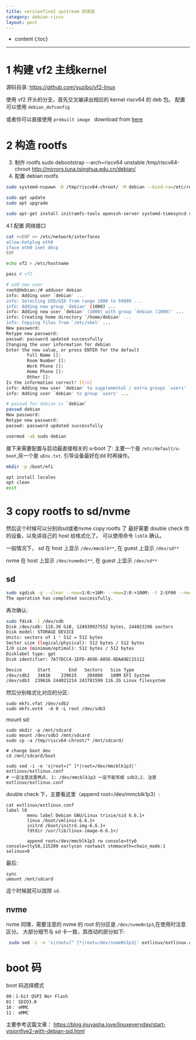 ```yaml
---
title: versionfive2 upstream 初体验
category: debian-riscv
layout: post
---
```

* content
{:toc}

---

# 1 构建 vf2 主线kernel
源码目录:
https://github.com/yuzibo/vf2-linux

使用 vf2 开头的分支，首先交叉编译出相应的 kernel riscv64 的 deb 包。 配置可以使用 `debian_defconfig`

或者你可以直接使用 `prebuilt image ` download from [here](https://github.com/yuzibo/vf2-linux/actions)

# 2 构造 rootfs

3. 制作  rootfs
sudo debootstrap --arch=riscv64  unstable /tmp/riscv64-chroot http://mirrors.tuna.tsinghua.edu.cn/debian/
4. 配置 debian rootfs
```bash
sudo systemd-nspawn -D /tmp/riscv64-chroot/ -M debian --bind-ro=/etc/resolv.conf

sudo apt update
sudo apt upgrade

sudo apt-get install initramfs-tools openssh-server systemd-timesyncd rsync bash-completion u-boot-menu
```

4.1 配置 网络接口

```bash
cat <<EOF >> /etc/network/interfaces
allow-hotplug eth0
iface eth0 inet dhcp
EOF

echo vf2 > /etc/hostname

pass # vf2

# add new user
root@debian:/# adduser debian
info: Adding user `debian' ...
info: Selecting UID/GID from range 1000 to 59999 ...
info: Adding new group `debian' (1000) ...
info: Adding new user `debian' (1000) with group `debian (1000)' ...
info: Creating home directory `/home/debian' ...
info: Copying files from `/etc/skel' ...
New password:
Retype new password:
passwd: password updated successfully
Changing the user information for debian
Enter the new value, or press ENTER for the default
        Full Name []:
        Room Number []:
        Work Phone []:
        Home Phone []:
        Other []:
Is the information correct? [Y/n]
info: Adding new user `debian' to supplemental / extra groups `users' ...
info: Adding user `debian' to group `users' ...

# passwd for debian is `debian`
passwd debian
New password:
Retype new password:
passwd: password updated successfully

usermod -aG sudo debian
```

接下来需要配置与启动最直接相关的  u-boot 了:
主要一个是 `/etc/default/u-boot`,另一个是 `uEnv.txt`. 引导设备最好在dd 时再操作。

```bash
mkdir -p /boot/efi

```

```bash
apt install locales
apt clean
exit

```

# 3 copy rootfs to sd/nvme

然后这个时候可以分别向sd或者nvme copy rootfs 了
最好需要 double check 你的设备，以免讲自己的 host 给格式化了。
可以使用命令 `lsblk` 确认。

一般情况下， sd 在 host 上显示 `/dev/mmcblk**`, 在 guest 上显示 `/dev/sd**`

nvme 在 host 上显示 `/dev/nvme0n1**`,  在 guest 上显示 `/dev/sd**`

## sd

```bash
sudo sgdisk -g --clear --new=1:0:+16M: --new=2:0:+100M: -t 2:EF00 --new=3:0:-1M: --attributes 3:set:2 -d 1 /dev/sdb
The operation has completed successfully.
```
再次确认:

```bash
sudo fdisk -l /dev/sdb
Disk /dev/sdb: 116.36 GiB, 124939927552 bytes, 244023296 sectors
Disk model: STORAGE DEVICE
Units: sectors of 1 * 512 = 512 bytes
Sector size (logical/physical): 512 bytes / 512 bytes
I/O size (minimum/optimal): 512 bytes / 512 bytes
Disklabel type: gpt
Disk identifier: 7A77DCC4-1EFD-469D-A05E-0DAA9EC15112

Device      Start       End   Sectors   Size Type
/dev/sdb2   34816    239615    204800   100M EFI System
/dev/sdb3  239616 244021214 243781599 116.2G Linux filesystem
```

然后分别格式化对应的分区:

```
sudo mkfs.vfat /dev/sdb2
sudo mkfs.ext4  -m 0 -L root /dev/sdb3
```

mount sd:

```
sudo mkdir -p /mnt/sdcard
sudo mount /dev/sdb3 /mnt/sdcard
sudo cp -a /tmp/riscv64-chroot/* /mnt/sdcard/

# change boot dev
cd /mnt/sdcard/boot

sudo sed -i -e 's|root=[^ ]*|root=/dev/mmcblk1p3|' extlinux/extlinux.conf
# 一定注意这里两点. 1: /dev/mmcblk1p3 一定不能写成 sdb3;2. 注意 extlinux/extlinux.conf
```

double check 下，主要看这里（append root=/dev/mmcblk1p3）:

```
cat extlinux/extlinux.conf
label l0
        menu label Debian GNU/Linux trixie/sid 6.6.1+
        linux /boot/vmlinuz-6.6.1+
        initrd /boot/initrd.img-6.6.1+
        fdtdir /usr/lib/linux-image-6.6.1+/

        append root=/dev/mmcblk1p3 rw console=tty0 console=ttyS0,115200 earlycon rootwait stmmaceth=chain_mode:1 selinux=0

```

最后:

```
sync
umount /mnt/sdcard
```

这个时候就可以拔除 `sd`.

## nvme

nvme 同理，需要注意的 nvme 的 root 的分区是 `/dev/nvme0n1p3`,在使用时注意区分。
大部分细节与 sd 卡一致，其改动的部分如下:


```bash
 sudo sed -i -e 's|root=[^ ]*|root=/dev/nvme0n1p3|' extlinux/extlinux.conf
```


# boot 码

boot 码选择模式
```bash
00：1-bit QSPI Nor Flash
01： SDIO3.0
10： eMMC
11： eMMC
```

主要参考这篇文章： https://blog.inuyasha.love/linuxeveryday/start-visionfive2-with-debian-sid.html
